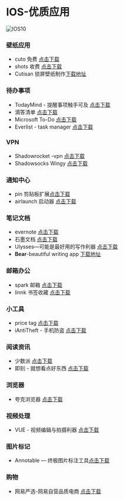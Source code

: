 
# IOS-优质应用

![IOS10](http://p9.pstatp.com/large/20800004ebf5bdbb7b7d)
### 壁纸应用
* cuto 免费 [点击下载](https://itunes.apple.com/app/id1068086465?at=1001lsTF&ct=iOS_detail_copy_1068086465)
* shots 收费 [点击下载](https://itunes.apple.com/app/id1208128428?at=1001lsTF&ct=iOS_detail_copy_1208128428)
* Cutisan 锁屏壁纸制作[下载地址](https://itunes.apple.com/app/id1146099285?at=1001lsTF&ct=iOS_list_copy_1146099285)

### 待办事项
* TodayMind - 提醒事项触手可及 [点击下载](https://itunes.apple.com/app/id1207158665?at=1001lsTF&ct=iOS_detail_copy_1207158665)
* 滴答清单 [点击下载](https://itunes.apple.com/app/id626144601?at=1001lsTF&ct=iOS_detail_copy_626144601)
* Microsoft To-Do [点击下载](https://itunes.apple.com/app/id1212616790?at=1001lsTF&ct=iOS_list_copy_1212616790)
* Everlist - task manager [点击下载](https://itunes.apple.com/cn/app/everlist-task-manager/id1066258250?mt=8&ign-mpt=uo%3D4)

### VPN
* Shadowrocket -vpn [点击下载](https://itunes.apple.com/app/id932747118?at=1001lsTF&ct=iOS_detail_copy_932747118)
* Shadowsocks Wingy [点击下载](https://itunes.apple.com/app/id1148026741?at=1001lsTF&ct=iOS_detail_copy_1148026741)

### 通知中心
* pin 剪贴板扩展[点击下载](https://itunes.apple.com/app/id1039643846?at=1001lsTF&ct=iOS_detail_copy_1039643846)
* airlaunch 启动器  [点击下载](https://itunes.apple.com/app/id993479740?at=1001lsTF&ct=iOS_detail_copy_993479740)

### 笔记文档
* evernote [点击下载](https://itunes.apple.com/app/id281796108?at=1001lsTF&ct=iOS_detail_copy_281796108)
* 石墨文档 [点击下载](https://itunes.apple.com/app/id1013727678?at=1001lsTF&ct=iOS_list_copy_1013727678)
* Ulysses—可能是最好用的写作利器 [点击下载](https://itunes.apple.com/cn/app/ulysses/id950335311?mt=8&ign-mpt=uo%3D4)
* **Bear**-beautiful writing app [下载地址](https://itunes.apple.com/us/app/bear-beautiful-writing-app/id1016366447?ls=1&mt=8)

### 邮箱办公
* spark 邮箱  [点击下载](https://itunes.apple.com/app/id997102246?at=1001lsTF&ct=iOS_list_copy_997102246)
* linnk 书签收藏 [点击下载](https://itunes.apple.com/app/id1113361350?at=1001lsTF&ct=iOS_list_copy_1113361350)

### 小工具
* price tag [点击下载](https://itunes.apple.com/app/id1166819590?at=1001lsTF&ct=iOS_list_copy_1166819590)
* iAntiTheft - 手机防盗 [点击下载](https://itunes.apple.com/app/id1026601065?at=1001lsTF&ct=iOS_list_copy_1026601065)

### 阅读资讯
* 少数派 [点击下载](https://itunes.apple.com/app/id1191720421?at=1001lsTF&ct=iOS_list_copy_1191720421)
* 即刻 - 就想看点好东西 [点击下载](https://itunes.apple.com/cn/app/ji-ke-yong-zui-lan-fang-shi/id966129812?mt=8)

### 浏览器 
 * 夸克浏览器 [点击下载](https://itunes.apple.com/cn/app/kua-ke-liu-lan-qi-ji-jian/id1160172628?mt=8&ign-mpt=uo%3D4)
 
### 视频处理
* VUE - 视频编辑与拍摄利器 [点击下载](https://itunes.apple.com/cn/app/vue-shi-pin-pai-she-li-qi/id1114690993?mt=8&ign-mpt=uo%3D4)

### 图片标记 
* Annotable — 终极图片标注工具[点击下载](https://itunes.apple.com/cn/app/annotable-zhong-ji-tu-pian/id1099850421?mt=8&ign-mpt=uo%3D4)

### 购物
* 网易严选-网易自营品质电商 [点击下载](https://itunes.apple.com/cn/app/wang-yi-yan-xuan-jing-xuan/id1065178761)
